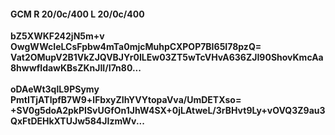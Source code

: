 #### GCM R 20/0c/400 L 20/0c/400
**bZ5XWKF242jN5m+v**<br/>**OwgWWcIeLCsFpbw4mTa0mjcMuhpCXPOP7BI65I78pzQ=**<br/>**Vat2OMupV2B1VkZJQVBJYr0ILEw03ZT5wTcVHvA636ZJI90ShovKmcAa8hwwfIdawKBsZKnJII/I7n80...**<br/><br/>
**oDAeWt3qlL9PSymy**<br/>**PmtITjATlpfB7W9+lFbxyZIhYVYtopaVva/UmDETXso=**<br/>**+SV0g5doA2pkPISvUGfOn1JhW4SX+0jLAtweL/3rBHvt9Ly+vOVQ3Z9au3QxFtDEHkXTUJw584JIzmWv...**